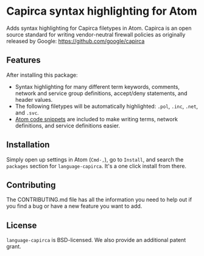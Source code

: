# Capirca syntax highlighting for Atom  

Adds syntax highlighting for Capirca filetypes in Atom. Capirca is an open source standard for writing vendor-neutral firewall policies as originally released by Google: https://github.com/google/capirca

## Features
After installing this package:

 - Syntax highlighting for many different term keywords, comments, network and service group definitions, accept/deny statements, and header values.
 - The following filetypes will be automatically highlighted: `.pol`, `.inc`, `.net`, and `.svc`. 
 - [Atom code snippets](http://flight-manual.atom.io/using-atom/sections/snippets/) are included to make writing terms, network definitions, and service definitions easier.

## Installation
Simply open up settings in Atom (`Cmd-,`), go to `Install`, and search the `packages` section for `language-capirca`. It's a one click install from there.   


## Contributing
The CONTRIBUTING.md file has all the information you need to help out if you find a bug or have a new feature you want to add.

## License
`language-capirca` is BSD-licensed. We also provide an additional patent grant.
